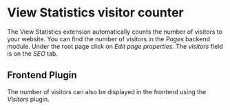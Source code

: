 # View Statistics visitor counter
The View Statistics extension automatically counts the number of visitors to your website.
You can find the number of visitors in the *Pages* backend module. Under the root page click on
*Edit page properties*. The *visitors* field is on the *SEO* tab.

## Frontend Plugin
The number of visitors can also be displayed in the frontend using the *Visitors* plugin.
